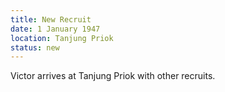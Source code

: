 ```yaml
---
title: New Recruit
date: 1 January 1947
location: Tanjung Priok
status: new
---
```


Victor arrives at Tanjung Priok with other recruits.
